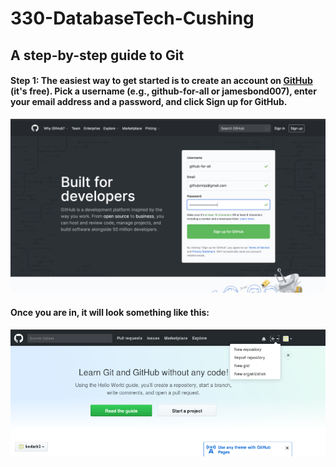 # 330-DatabaseTech-Cushing

## A step-by-step guide to Git

#### Step 1: The easiest way to get started is to create an account on [GitHub](https://github.com/) (it's free). Pick a username (e.g., github-for-all or jamesbond007), enter your email address and a password, and click Sign up for GitHub.

![](https://github.com/alimmemon/330-DatabaseTech-Cushing/blob/master/images/signup.png?raw=true)

#### Once you are in, it will look something like this:
![](https://github.com/alimmemon/330-DatabaseTech-Cushing/blob/master/images/firstlook.png?raw=true)


 
